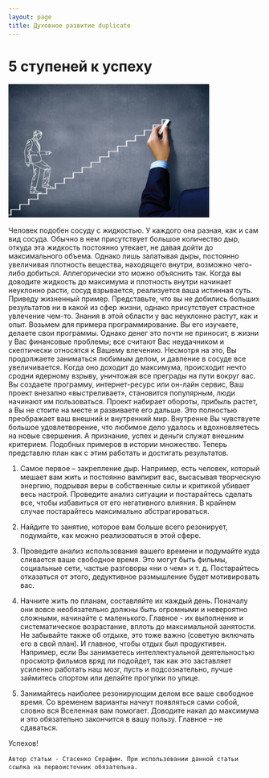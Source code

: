 ```yaml
---
layout: page
title: Духовное развитие duplicate
---
```


# 5 ступеней к успеху

<img src="/images/slider/ПРН.jpg" alt="духовное развитие" class="pull-left" title="Title" width="400" />

Человек подобен сосуду с жидкостью. У каждого она разная, как и сам вид сосуда. Обычно в нем присутствует большое количество дыр, откуда эта жидкость постоянно утекает, не давая дойти до максимального объема. Однако лишь залатывая дыры, постоянно увеличивая плотность вещества, находящего внутри, возможно чего-либо добиться. Аллегорически это можно объяснить так. Когда вы доводите жидкость до максимума и плотность внутри начинает неуклонно расти, сосуд взрывается, реализуется  ваша истинная суть. 
Приведу жизненный пример. Представьте, что вы не добились больших результатов ни в какой из сфер жизни, однако присутствует страстное увлечение чем-то. Знания в этой области у вас неуклонно растут, как и опыт. Возьмем для примера программирование. Вы его изучаете, делаете свои программы. Однако денег это почти не приносит, в жизни у Вас финансовые проблемы; все считают Вас неудачником и скептически относятся к Вашему влечению. Несмотря на это, Вы продолжаете заниматься любимым делом, и давление в сосуде все увеличивается. Когда оно доходит до максимума, происходит нечто сродни ядерному взрыву, уничтожая все преграды на пути вокруг вас. Вы создаете программу, интернет-ресурс или  он-лайн сервис, Ваш проект внезапно «выстреливает», становится популярным, люди начинают им пользоваться. Проект набирает обороты, прибыль растет, а Вы не стоите на месте и развиваете его дальше. Это полностью преображает ваш внешний и внутренний мир. Внутренне Вы чувствуете большое удовлетворение, что любимое дело удалось и вдохновляетесь на новые свершения. А признание, успех и деньги служат внешним критерием. Подобных примеров в истории множество. 
Теперь представлю план как с этим работать и достигать результатов.

1) Самое первое – закрепление дыр. Например, есть человек, который мешает вам жить и постоянно вампирит вас, высасывая творческую энергию, подрывая веры в собственные силы и критикой убивает весь настрой. Проведите анализ ситуации и постарайтесь сделать все, чтобы избавиться от его негативного влияния. В крайнем случае постарайтесь максимально абстрагироваться. 

2) Найдите то занятие, которое вам больше всего резонирует, подумайте, как можно реализоваться в этой сфере. 

3) Проведите анализ использования вашего времени и подумайте куда сливается ваше свободное время. Это могут быть фильмы, социальные сети, частые разговоры «ни о чем» и т. д. Постарайтесь отказаться от этого, дедуктивное размышление будет мотивировать вас.

4) Начните жить по планам, составляйте их каждый день. Поначалу они вовсе необязательно должны быть огромными и невероятно сложными, начинайте с маленького. Главное - их выполнение и систематическое возрастание, вплоть до максимальной занятости. Не забывайте также об отдыхе, это тоже важно (советую включать его в свой план). И главное, чтобы отдых был продуктивен. Например, если Вы занимаетесь интеллектуальной деятельностью просмотр фильмов вряд ли подойдет, так как это заставляет усиленно работать наш мозг, пусть и подсознательно, лучше займитесь спортом или делайте прогулки по улице.

5) Занимайтесь наиболее резонирующим делом все ваше свободное время. Со временем варианты начнут появляться сами собой, словно вся Вселенная вам помогает.  Доводите накал до максимума и это обязательно закончится в вашу пользу. Главное – не сдаваться.

Успехов!

	Автор статьи - Стасенко Серафим. При использовании данной статьи ссылка на первоисточник обязательна.
